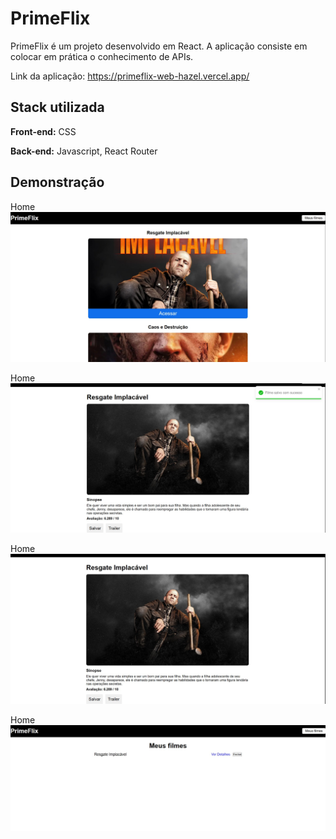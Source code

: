 
# PrimeFlix

PrimeFlix é um projeto desenvolvido em React. A aplicação consiste em colocar em prática o conhecimento de APIs.

Link da aplicação: https://primeflix-web-hazel.vercel.app/

## Stack utilizada

**Front-end:** CSS

**Back-end:** Javascript, React Router


## Demonstração

Home
![Demonstração Login](https://github.com/Richardy-Rodrigues/primeflix_web/blob/main/src/assets/home.jpeg?raw=true)

Home
![Demonstração Login](https://github.com/Richardy-Rodrigues/primeflix_web/blob/main/src/assets/filme_salvo.jpeg?raw=true)

Home
![Demonstração Login](https://github.com/Richardy-Rodrigues/primeflix_web/blob/main/src/assets/filme_detalhes.jpeg?raw=true)

Home
![Demonstração Login](https://github.com/Richardy-Rodrigues/primeflix_web/blob/main/src/assets/filmes_favoritos.jpeg?raw=true)

